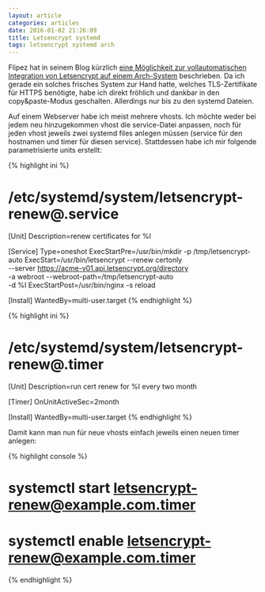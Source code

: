 ```yaml
---
layout: article
categories: articles
date: 2016-01-02 21:26:09
title: Letsencrypt systemd
tags: letsencrypt systemd arch
---
```

Flipez hat in seinem Blog kürzlich [eine Möglichkeit zur
vollautomatischen Integration von Letsencrypt auf einem
Arch-System](https://blog.flipez.de/2015/11/17/letsencrypt/)
beschrieben. Da ich gerade ein solches frisches System zur Hand hatte,
welches TLS-Zertifikate für HTTPS benötigte, habe ich direkt fröhlich
und dankbar in den copy&paste-Modus geschalten. Allerdings nur bis zu
den systemd Dateien.

Auf einem Webserver habe ich meist mehrere vhosts. Ich möchte weder bei
jedem neu hinzugekommen vhost die service-Datei anpassen, noch für jeden
vhost jeweils zwei systemd files anlegen müssen (service für den
hostnamen und timer für diesen service). Stattdessen habe ich mir
folgende parametrisierte units erstellt:

{% highlight ini %}
  # /etc/systemd/system/letsencrypt-renew@.service
  [Unit]
  Description=renew certificates for %I

  [Service]
  Type=oneshot
  ExecStartPre=/usr/bin/mkdir -p /tmp/letsencrypt-auto
  ExecStart=/usr/bin/letsencrypt --renew certonly \
    --server https://acme-v01.api.letsencrypt.org/directory \
    -a webroot --webroot-path=/tmp/letsencrypt-auto \
    -d %I
  ExecStartPost=/usr/bin/nginx -s reload

  [Install]
  WantedBy=multi-user.target
{% endhighlight %}

{% highlight ini %}
  # /etc/systemd/system/letsencrypt-renew@.timer
  [Unit]
  Description=run cert renew for %I every two month

  [Timer]
  OnUnitActiveSec=2month

  [Install]
  WantedBy=multi-user.target
{% endhighlight %}

Damit kann man nun für neue vhosts einfach jeweils einen neuen timer
anlegen:

{% highlight console %}
# systemctl start letsencrypt-renew@example.com.timer
# systemctl enable letsencrypt-renew@example.com.timer
{% endhighlight %}

